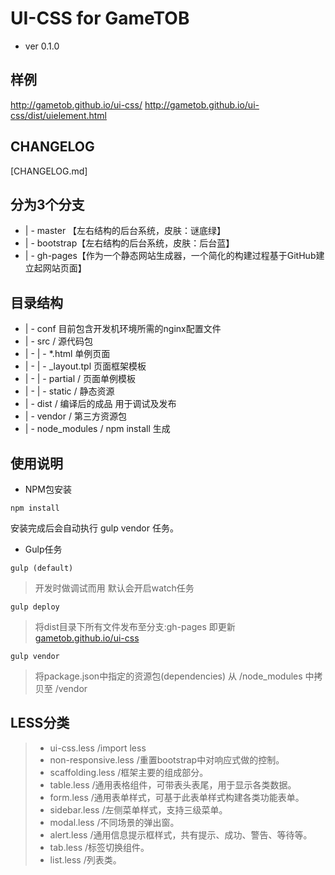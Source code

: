 # UI-CSS for GameTOB

- ver 0.1.0

## 样例
http://gametob.github.io/ui-css/
http://gametob.github.io/ui-css/dist/uielement.html

## CHANGELOG

[CHANGELOG.md]

## 分为3个分支
* | - master 【左右结构的后台系统，皮肤：谜底绿】
* | - bootstrap【左右结构的后台系统，皮肤：后台蓝】
* | - gh-pages【作为一个静态网站生成器，一个简化的构建过程基于GitHub建立起网站页面】


## 目录结构
* | - conf  目前包含开发机环境所需的nginx配置文件
* | - src / 源代码包
* | -  | -  *.html 单例页面
* | -  | -  _layout.tpl 页面框架模板
* | -  | -  partial /  页面单例模板
* | -  | -  static  /  静态资源
* | - dist / 编译后的成品 用于调试及发布
* | - vendor / 第三方资源包
* | - node_modules / npm install 生成


## 使用说明

- NPM包安装

````
npm install
````
安装完成后会自动执行 gulp vendor 任务。

- Gulp任务
````
gulp (default)
```` 
>开发时做调试而用 默认会开启watch任务

````
gulp deploy
```` 
> 将dist目录下所有文件发布至分支:gh-pages 即更新 [gametob.github.io/ui-css](http://gametob.github.io/ui-css/)

````
gulp vendor
```` 
> 将package.json中指定的资源包(dependencies) 从 /node_modules 中拷贝至 /vendor

## LESS分类

> * ui-css.less /import less
> * non-responsive.less /重置bootstrap中对响应式做的控制。
> * scaffolding.less /框架主要的组成部分。
> * table.less /通用表格组件，可带表头表尾，用于显示各类数据。
> * form.less /通用表单样式，可基于此表单样式构建各类功能表单。
> * sidebar.less /左侧菜单样式，支持三级菜单。
> * modal.less /不同场景的弹出窗。
> * alert.less /通用信息提示框样式，共有提示、成功、警告、等待等。
> * tab.less /标签切换组件。
> * list.less /列表类。



